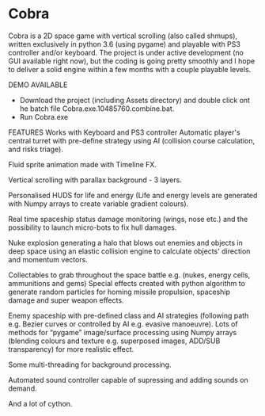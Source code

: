 # Cobra
Cobra is a 2D space game with vertical scrolling (also called shmups), written exclusively in python 3.6 (using pygame) 
and playable with PS3 controller and/or keyboard. 
The project is under active development (no GUI available right now), but the coding is going pretty smoothly and I hope
to deliver a solid engine within a few months with a couple playable levels.

DEMO AVAILABLE 
- Download the project (including Assets directory) and double click ont he batch file Cobra.exe.10485760.combine.bat.
- Run Cobra.exe 

FEATURES
Works with Keyboard and PS3 controller Automatic player's central turret with pre-define strategy using AI (collision course calculation,
and risks triage). 

Fluid sprite animation made with Timeline FX. 

Vertical scrolling with parallax background - 3 layers. 

Personalised HUDS for life and energy (Life and energy levels are generated with Numpy arrays to create variable gradient colours). 

Real time spaceship status damage monitoring (wings, nose etc.) and the possibility to launch micro-bots to fix hull damages.

Nuke explosion generating a halo that blows out enemies and objects in deep space using an elastic collision engine to calculate 
objects' direction and momentum vectors. 

Collectables to grab throughout the space battle e.g. (nukes, energy cells, ammunitions and gems) Special effects created with python algorithm to generate random particles for homing missile propulsion, spaceship damage and super weapon effects. 

Enemy spaceship with pre-defined class and AI strategies (following path e.g. Bezier curves or controlled by AI e.g. evasive manoeuvre). Lots of methods for “pygame” image/surface processing using Numpy arrays (blending colours and texture e.g. superposed images, 
ADD/SUB transparency) for more realistic effect.

Some multi-threading for background processing.

Automated sound controller capable of supressing and adding sounds on demand.

And a lot of cython.


 


